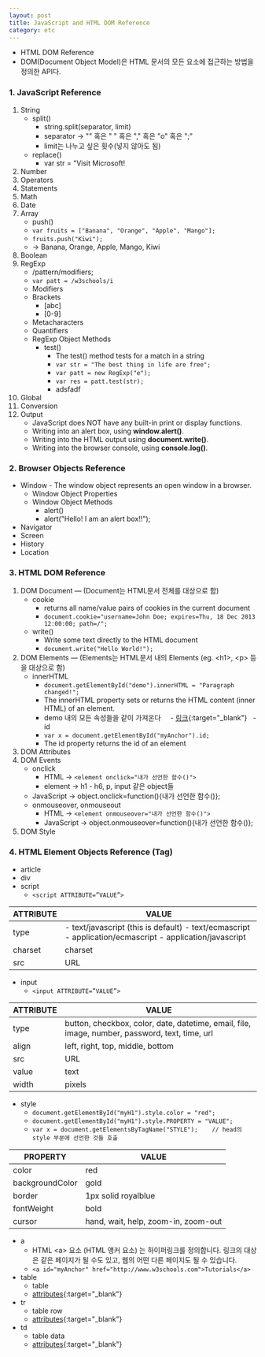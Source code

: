 ```yaml
---
layout: post
title: JavaScript and HTML DOM Reference
category: etc
---
```


- HTML DOM Reference
- DOM(Document Object Model)은 HTML 문서의 모든 요소에 접근하는 방법을 정의한 API다.



### 1. JavaScript Reference  

1. String  
   - split()  
      - string.split(separator, limit)
      - separator &rarr; "" 혹은 " " 혹은 "," 혹은 "o" 혹은 ";"  
      - limit는 나누고 싶은 횟수(넣지 않아도 됨)                
   - replace()  
      - var str = "Visit Microsoft!        
2. Number
3. Operators
4. Statements
5. Math
6. Date
7. Array
   - push()
   - `var fruits = ["Banana", "Orange", "Apple", "Mango"];`
   - `fruits.push("Kiwi");`
   - &rarr; Banana, Orange, Apple, Mango, Kiwi
8. Boolean
9. RegExp
   - /pattern/modifiers;
   - `var patt = /w3schools/i`
   - Modifiers
   - Brackets
      - [abc]
      - [0-9]
   - Metacharacters
   - Quantifiers
   - RegExp Object Methods
      - test()  
         - The test() method tests for a match in a string  
         - `var str = "The best thing in life are free";` 
         - `var patt = new RegExp("e");`  
         - `var res = patt.test(str);`  
         - adsfadf   
9. Global
9. Conversion
9. Output
   - JavaScript does NOT have any built-in print or display functions.
   - Writing into an alert box, using **window.alert()**.
   - Writing into the HTML output using **document.write()**.
   - Writing into the browser console, using **console.log()**.

### 2. Browser Objects Reference

- Window - The window object represents an open window in a browser.
   - Window Object Properties
   - Window Object Methods
       - alert()
       - alert("Hello! I am an alert box!!");
- Navigator
- Screen
- History
- Location
  
### 3. HTML DOM Reference
1. DOM Document — (Document는 HTML문서 전체를 대상으로 함)
   - cookie
      - returns all name/value pairs of cookies in the current document
      - `document.cookie="username=John Doe; expires=Thu, 18 Dec 2013 12:00:00; path=/";`
   - write()
     - Write some text directly to the HTML document
     - `document.write("Hello World!");`
2. DOM Elements — (Elements는 HTML문서 내의 Elements (eg. \<h1>, \<p> 등을 대상으로 함)
   - innerHTML
     - `document.getElementById("demo").innerHTML = "Paragraph changed!";`
     - The innerHTML property sets or returns the HTML content (inner HTML) of an element.
     - demo 내의 모든 속성들을 같이 가져온다
     - [링크](http://www.w3schools.com/jsref/tryit.asp?filename=tryjsref_element_innerhtml){:target="_blank"}
   - id
     - `var x = document.getElementById("myAnchor").id;`
     - The id property returns the id of an element
3. DOM Attributes
4. DOM Events
   - onclick
     - HTML → `<element onclick="내가 선언한 함수()">`
     - element → h1 - h6, p, input 같은 object들
   - JavaScript → object.onclick=function(){내가 선언한 함수()};
   - onmouseover, onmouseout
     - HTML → `<element onmouseover="내가 선언한 함수()">`
     - JavaScript → object.onmouseover=function(){내가 선언한 함수()};
5. DOM Style

### 4. HTML Element Objects Reference (Tag)

- article
- div
- script
   - `<script ATTRIBUTE=”VALUE”>`  

| ATTRIBUTE | VALUE                                                                                                   |
| --------- | ------------------------------------------------------------------------------------------------------- |
| type      | - text/javascript (this is default)  - text/ecmascript  - application/ecmascript  - application/javascript  |
| charset   | charset                                                                                                 |
| src       | URL                                                                                                     |

- input
   - `<input ATTRIBUTE=”VALUE”>`  

| ATTRIBUTE | VALUE                                                                                          |
| --------- | ---------------------------------------------------------------------------------------------- |
| type      | button, checkbox, color, date, datetime, email, file, image, number, password, text, time, url |
| align     | left, right, top, middle, bottom                                                               |
| src       | URL                                                                                            |
| value     | text                                                                                           |
| width     | pixels                                                                                         |

- style
   - `document.getElementById("myH1").style.color = "red";`
   - `document.getElementById("myH1").style.PROPERTY = "VALUE";`
   - `var x = document.getElementsByTagName("STYLE");    // head의 style 부분에 선언한 것들 호출`  

| PROPERTY        | VALUE                               |
| --------------- | ----------------------------------- |
| color           | red                                 |
| backgroundColor | gold                                |
| border          | 1px solid royalblue                 |
| fontWeight      | bold                                |
| cursor          | hand, wait, help, zoom-in, zoom-out |

- a
   - HTML \<a> 요소 (HTML 앵커 요소) 는 하이퍼링크를 정의합니다. 링크의 대상은 같은 페이지가 될 수도 있고, 웹의 어떤 다른 페이지도 될 수 있습니다. 
  - `<a id="myAnchor" href="http://www.w3schools.com">Tutorials</a>`
- table 
   - table
   - [attributes](http://www.w3schools.com/tags/ref_attributes.asp){:target="_blank"}
- tr
   - table row
   - [attributes](http://www.w3schools.com/tags/ref_attributes.asp){:target="_blank"}
- td
   - table data
   - [attributes](http://www.w3schools.com/tags/ref_attributes.asp){:target="_blank"}
